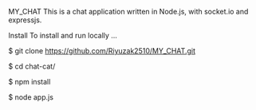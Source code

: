 MY_CHAT
This is a chat application written in Node.js, with socket.io and expressjs. 

Install
To install and run locally ...

$ git clone https://github.com/Riyuzak2510/MY_CHAT.git

$ cd chat-cat/

$ npm install

$ node app.js

